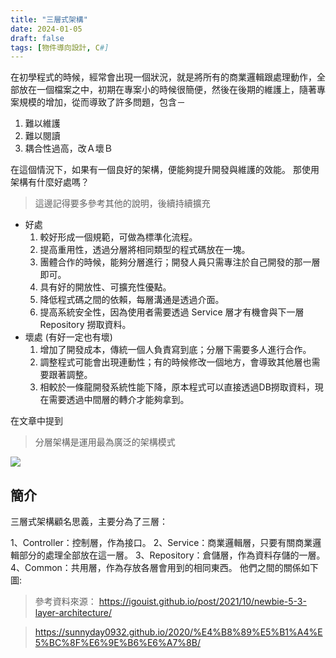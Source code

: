 ```yaml
---
title: "三層式架構"
date: 2024-01-05
draft: false
tags: [物件導向設計, C#]
---
```


在初學程式的時候，經常會出現一個狀況，就是將所有的商業邏輯跟處理動作，全部放在一個檔案之中，初期在專案小的時候很簡便，然後在後期的維護上，隨著專案規模的增加，從而導致了許多問題，包含－
1. 難以維護
2. 難以閱讀
3. 耦合性過高，改Ａ壞Ｂ

在這個情況下，如果有一個良好的架構，便能夠提升開發與維護的效能。
那使用架構有什麼好處嗎？
> 這邊記得要多參考其他的說明，後續持續擴充
* 好處
  1. 較好形成一個規範，可做為標準化流程。
  2. 提高重用性，透過分層將相同類型的程式碼放在一塊。
  3. 團體合作的時候，能夠分層進行；開發人員只需專注於自己開發的那一層即可。
  4. 具有好的開放性、可擴充性優點。
  5. 降低程式碼之間的依賴，每層溝通是透過介面。
  6. 提高系統安全性，因為使用者需要透過 Service 層才有機會與下一層 Repository 撈取資料。
* 壞處 (有好一定也有壞)
  1. 增加了開發成本，傳統一個人負責寫到底；分層下需要多人進行合作。
  2. 調整程式可能會出現連動性；有的時候修改一個地方，會導致其他層也需要跟著調整。
  3. 相較於一條龍開發系統性能下降，原本程式可以直接透過DB撈取資料，現在需要透過中間層的轉介才能夠拿到。

在文章中提到

> 分層架構是運用最為廣泛的架構模式

![](/images/RxSrWJm.jpg)

## 簡介
三層式架構顧名思義，主要分為了三層：

1、Controller：控制層，作為接口。
2、Service：商業邏輯層，只要有關商業邏輯部分的處理全部放在這一層。
3、Repository：倉儲層，作為資料存儲的一層。
4、Common：共用層，作為存放各層會用到的相同東西。
他們之間的關係如下圖:

> 參考資料來源： https://igouist.github.io/post/2021/10/newbie-5-3-layer-architecture/
>

> https://sunnyday0932.github.io/2020/%E4%B8%89%E5%B1%A4%E5%BC%8F%E6%9E%B6%E6%A7%8B/